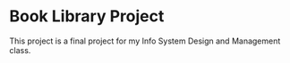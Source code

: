 # Book Library Project
This project is a final project for my Info System Design and Management class.
